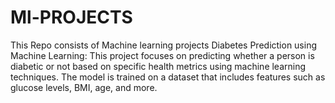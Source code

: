 # Ml-PROJECTS
This Repo consists of Machine learning projects
Diabetes Prediction using Machine Learning:
This project focuses on predicting whether a person is diabetic or not based on specific health metrics using machine learning techniques. The model is trained on a dataset that includes features such as glucose levels, BMI, age, and more.
